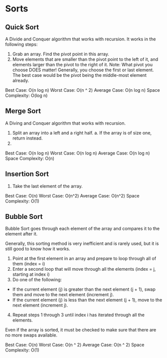 # Sorts

## Quick Sort

A Divide and Conquer algorithm that works with recursion. It works in the following steps:

1. Grab an array. Find the pivot point in this array.
2. Move elements that are smaller than the pivot point to the left of it, and elements larger than the pivot to the right of it.
Note: What pivot you choose DOES matter! Generally, you choose the first or last element.
The best case would be the pivot being the middle-most element already.

Best Case: O(n log n)
Worst Case: O(n ^ 2)
Average Case: O(n log n)
Space Complexity: O(log n)

## Merge Sort

A Diving and Conquer algorithm that works with recursion.

1. Split an array into a left and a right half.
   a. If the array is of size one, return instead.
2. 

Best Case: O(n log n)
Worst Case: O(n log n)
Average Case: O(n log n)
Space Complexity: O(n)

## Insertion Sort

1. Take the last element of the array.

Best Case: O(n)
Worst Case: O(n^2)
Average Case: O(n^2)
Space Complexity: O(1)

## Bubble Sort

Bubble Sort goes through each element of the array and compares it to the element after it.

Generally, this sorting method is very inefficient and is rarely used, but it is still good to know how it works.

1. Point at the first element in an array and prepare to loop through all of them (index = i)
2. Enter a second loop that will move through all the elements (index = j, starting at index i)
3. Do one of the following:
  * If the current element (j) is greater than the next element (j + 1), swap them and move to the next element (increment j).
  * If the current element (j) is less than the next element (j + 1), move to the next element (increment j).
4. Repeat steps 1 through 3 until index i has iterated through all the elements.

Even if the array is sorted, it must be checked to make sure that there are no more swaps available.

Best Case: O(n)
Worst Case: O(n ^ 2)
Average Case: O(n ^ 2)
Space Complexity: O(1)
